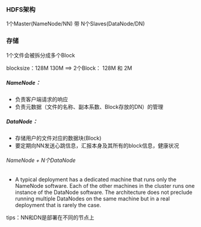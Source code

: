 ### HDFS架构

1个Master(NameNode/NN)  带 N个Slaves(DataNode/DN)

### 存储

1个文件会被拆分成多个Block

blocksize：128M
130M ==> 2个Block： 128M 和 2M

##### NameNode：

* 负责客户端请求的响应
* 负责元数据（文件的名称、副本系数、Block存放的DN）的管理

##### DataNode：
* 存储用户的文件对应的数据块(Block)
* 要定期向NN发送心跳信息，汇报本身及其所有的block信息，健康状况


###### NameNode + N个DataNode

* A typical deployment has a dedicated machine that runs only the NameNode software. 
Each of the other machines in the cluster runs one instance of the DataNode software.
The architecture does not preclude running multiple DataNodes on the same machine 
but in a real deployment that is rarely the case.

tips：NN和DN是部署在不同的节点上   
 
